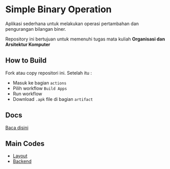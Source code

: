 # Simple Binary Operation

Aplikasi sederhana untuk melakukan operasi pertambahan dan pengurangan bilangan biner.

Repository ini bertujuan untuk memenuhi tugas mata kuliah **Organisasi dan Arsitektur Komputer**

## How to Build

Fork atau copy repositori ini. Setelah itu :
- Masuk ke bagian `actions`
- Pilih workflow `Build Apps`
- Run workflow
- Download `.apk` file di bagian `artifact`

## Docs

[Baca disini](docs/README.md) 

## Main Codes

- [Layout](app/src/main/res/layout/activity_main.xml)
- [Backend](app/src/main/java/com/bangdpz/binercount/MainActivity.kt)

